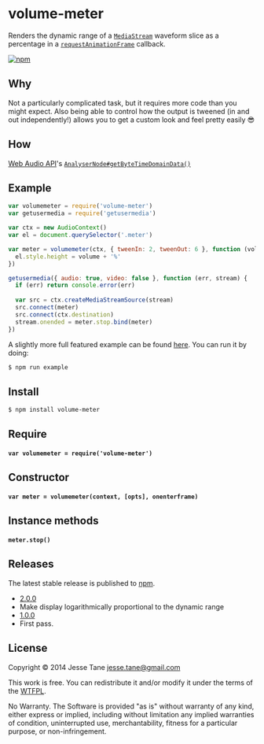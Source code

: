 # volume-meter
Renders the dynamic range of a [`MediaStream`](https://developer.mozilla.org/en-US/docs/Web/API/MediaStream) waveform slice as a percentage in a [`requestAnimationFrame`](https://developer.mozilla.org/en-US/docs/Web/API/window.requestAnimationFrame) callback.

[![npm](http://img.shields.io/npm/v/volume-meter.svg?style=flat-square)](http://www.npmjs.org/volume-meter)

## Why
Not a particularly complicated task, but it requires more code than you might expect. Also being able to control how the output is tweened (in and out independently!) allows you to get a custom look and feel pretty easily 😎

## How
[Web Audio API](https://developer.mozilla.org/en-US/docs/Web/API/Web_Audio_API)'s [`AnalyserNode#getByteTimeDomainData()`](https://developer.mozilla.org/en-US/docs/Web/API/AnalyserNode.getByteTimeDomainData)

## Example
```javascript
var volumemeter = require('volume-meter')
var getusermedia = require('getusermedia')

var ctx = new AudioContext()
var el = document.querySelector('.meter')

var meter = volumemeter(ctx, { tweenIn: 2, tweenOut: 6 }, function (volume) {
  el.style.height = volume + '%'
})

getusermedia({ audio: true, video: false }, function (err, stream) {
  if (err) return console.error(err)
  
  var src = ctx.createMediaStreamSource(stream)
  src.connect(meter)
  src.connect(ctx.destination)
  stream.onended = meter.stop.bind(meter)
})
```
A slightly more full featured example can be found [here](https://github.com/jessetane/volume-meter/tree/master/example). You can run it by doing:
```bash
$ npm run example
```

## Install
```bash
$ npm install volume-meter
```

## Require
#### `var volumemeter = require('volume-meter')`

## Constructor
#### `var meter = volumemeter(context, [opts], onenterframe)`

## Instance methods
#### `meter.stop()`

## Releases
The latest stable release is published to [npm](http://npmjs.org/volume-meter).
* [2.0.0](https://github.com/jessetane/volume-meter/archive/2.0.0.tar.gz)
 * Make display logarithmically proportional to the dynamic range
* [1.0.0](https://github.com/jessetane/volume-meter/archive/1.0.0.tar.gz)
 * First pass.

## License
Copyright © 2014 Jesse Tane <jesse.tane@gmail.com>

This work is free. You can redistribute it and/or modify it under the
terms of the [WTFPL](http://www.wtfpl.net/txt/copying).

No Warranty. The Software is provided "as is" without warranty of any kind, either express or implied, including without limitation any implied warranties of condition, uninterrupted use, merchantability, fitness for a particular purpose, or non-infringement.
